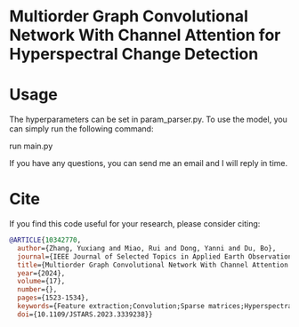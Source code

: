 # Multiorder Graph Convolutional Network With Channel Attention for Hyperspectral Change Detection

# Usage
The hyperparameters can be set in param_parser.py. To use the model, you can simply run the following command:

run main.py

If you have any questions, you can send me an email and I will reply in time.

# Cite
If you find this code useful for your research, please consider citing:

```bibtex
@ARTICLE{10342770,
  author={Zhang, Yuxiang and Miao, Rui and Dong, Yanni and Du, Bo},
  journal={IEEE Journal of Selected Topics in Applied Earth Observations and Remote Sensing}, 
  title={Multiorder Graph Convolutional Network With Channel Attention for Hyperspectral Change Detection}, 
  year={2024},
  volume={17},
  number={},
  pages={1523-1534},
  keywords={Feature extraction;Convolution;Sparse matrices;Hyperspectral imaging;Data mining;Convolutional neural networks;Task analysis;Change detection (CD);graph convolutional network (GCN);hyperspectral images (HSI)},
  doi={10.1109/JSTARS.2023.3339238}}

```
